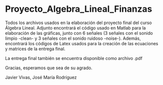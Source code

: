# Proyecto_Algebra_Lineal_Finanzas
Todos los archivos usados en la elaboración del proyecto final del curso Álgebra Lineal.
Adjunto encontrará el código usado en Matlab para la elaboración de las gráficas, junto con 6 señales (3 señales con el sonido limpio -clean- y 3 señales con el sonido ruidoso -noise-).
Además, encontrará los códigos de Latex usados para la creación de las ecuaciones y matrices de la entrega final.

La entrega final también se encuentra disponible como archivo .pdf

Gracias, esperamos que sea de su agrado.

Javier Vivas, José María Rodríguez
